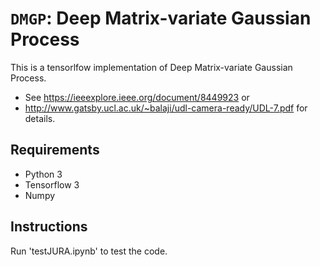 # `DMGP`: Deep Matrix-variate Gaussian Process

This is a tensorlfow implementation of Deep Matrix-variate Gaussian Process.

- See https://ieeexplore.ieee.org/document/8449923 or 
- http://www.gatsby.ucl.ac.uk/~balaji/udl-camera-ready/UDL-7.pdf for details.

## Requirements

- Python 3
- Tensorflow 3
- Numpy

## Instructions

Run 'testJURA.ipynb' to test the code.
